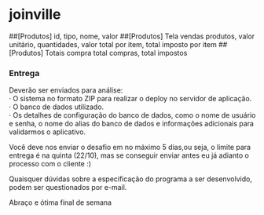 # joinville

##[Produtos] 
id, tipo, nome, valor
##[Produtos] Tela vendas
produtos, valor unitário, quantidades, valor total por item, total imposto por item
##[Produtos] Totais compra
total compras, total impostos

### Entrega
Deverão ser enviados para análise:  
·         O sistema no formato ZIP para realizar o deploy no servidor de aplicação.  
·         O banco de dados utilizado.  
·         Os detalhes de configuração do banco de dados, como o nome de usuário e senha, o nome do alias do banco de dados e informações adicionais para validarmos o aplicativo.

Você deve nos enviar o desafio em no máximo 5 dias,ou seja, o limite para entrega é na quinta (22/10), mas se conseguir enviar antes eu já adianto o processo com o cliente :)

Quaisquer dúvidas sobre a especificação do programa a ser desenvolvido, podem ser questionados por e-mail.

Abraço e ótima final de semana
